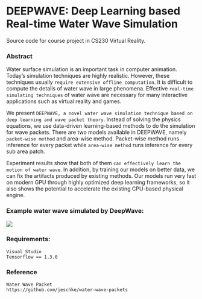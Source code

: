 # DEEPWAVE: Deep Learning based Real-time Water Wave Simulation

Source code for course project in CS230 Virtual Reality.

### Abstract
Water surface simulation is an important task in computer animation. Today’s simulation techniques are highly realistic. However, these techniques usually `require extensive offline computation`. It is difficult to compute the details of water wave in large phenomena. Effective `real-time simulating techniques` of water wave are necessary for many interactive applications such as virtual reality and games.

We present `DEEPWAVE, a novel water wave simulation technique based on deep learning and wave packet theory`. Instead of solving the physics equations, we use data-driven learning-based methods to do the simulation for wave packets. There are two models available in DEEPWAVE, namely `packet-wise method` and area-wise method. Packet-wise method runs inference for every packet while `area-wise method` runs inference for every sub area patch.

Experiment results show that both of them `can effectively learn the motion of water wave`. In addition, by training our models on better data, we can fix the artifacts produced by existing methods. Our models run very fast on modern GPU through highly optimized deep learning frameworks, so it also shows the potential to accelerate the existing CPU-based physical engine.

### Example water wave simulated by DeepWave:
![](example.gif)

### Requirements:
```
Visual Studio
Tensorflow == 1.3.0
```

### Reference
```
Water Wave Packet
https://github.com/jeschke/water-wave-packets
```
